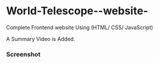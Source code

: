 # World-Telescope--website-
Complete Frontend website Using (HTML/ CSS/ JavaScript)

A Summary Video is Added.

### Screenshot

